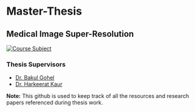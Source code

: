 # Master-Thesis

## Medical Image Super-Resolution

[![Course Subject](https://img.shields.io/badge/Completed-in-progress-green.svg?style=flat&logo=appveyor)](https://github.com/mayank1101/Master-Thesis/actions?query=workflow%3A%22C%2FC%2B%2B+WorkFlow%22)

### Thesis Supervisors
* [Dr. Bakul Gohel](https://www.daiict.ac.in/profile/bakul-gohel/)
* [Dr. Harkeerat Kaur](https://iitjammu.ac.in/computer_science_engineering/faculty-list/~harkeeratkaur)

**Note:** This github is used to keep track of all the resources and research papers referenced during thesis work.
